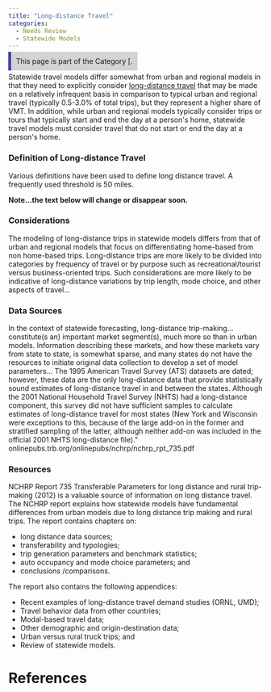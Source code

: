 ```yaml
---
title: "Long-distance Travel"
categories:
  - Needs Review
  - Statewide Models
---
```


<span style="background:lightgrey;padding:10px;border-left: thick double #0000aa;"> This page is part of the Category \[.</span>

Statewide travel models differ somewhat from urban and regional models in that they need to explicitly consider [long-distance travel](Long-distance_Travel) that may be made on a relatively infrequent basis in comparison to typical urban and regional travel (typically 0.5-3.0% of total trips), but they represent a higher share of VMT. In addition, while urban and regional models typically consider trips or tours that typically start and end the day at a person's home, statewide travel models must consider travel that do not start or end the day at a person's home.

### Definition of Long-distance Travel

Various definitions have been used to define long distance travel. A frequently used threshold is 50 miles.

**Note...the text below will change or disappear soon.**

### Considerations

The modeling of long-distance trips in statewide models differs from that of urban and regional models that focus on differentiating home-based from non home-based trips. Long-distance trips are more likely to be divided into categories by frequency of travel or by purpose such as recreational/tourist versus business-oriented trips. Such considerations are more likely to be indicative of long-distance variations by trip length, mode choice, and other aspects of travel...

### Data Sources

In the context of statewide forecasting, long-distance trip-making... constitute(s an) important market segment(s), much more so than in urban models. Information describing these markets, and how these markets vary from state to state, is somewhat sparse, and many states do not have the resources to initiate original data collection to develop a set of model parameters... The 1995 American Travel Survey (ATS) datasets are dated; however, these data are the only long-distance data that provide statistically sound estimates of long-distance travel in and between the states. Although the 2001 National Household Travel Survey (NHTS) had a long-distance component, this survey did not have sufficient samples to calculate estimates of long-distance travel for most states (New York and Wisconsin were exceptions to this, because of the large add-on in the former and stratified sampling of the latter, although neither add-on was included in the official 2001 NHTS long-distance file)." onlinepubs.trb.org/onlinepubs/nchrp/nchrp\_rpt\_735.pdf

### Resources

NCHRP Report 735 Transferable Parameters for long distance and rural trip-making (2012) is a valuable source of information on long distance travel. The NCHRP report explains how statewide models have fundamental differences from urban models due to long distance trip making and rural trips. The report contains chapters on:

-   long distance data sources;
-   transferability and typologies;
-   trip generation parameters and benchmark statistics;
-   auto occupancy and mode choice parameters; and
-   conclusions /comparisons.

The report also contains the following appendices:

-   Recent examples of long-distance travel demand studies (ORNL, UMD);
-   Travel behavior data from other countries;
-   Modal-based travel data;
-   Other demographic and origin-destination data;
-   Urban versus rural truck trips; and
-   Review of statewide models.

References
==========


